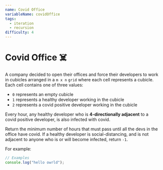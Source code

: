 ```yaml
---
name: Covid Office
variableName: covidOffice
tags:
  - iteration
  - recursion
difficulty: 4
---
```


# Covid Office ☠️

A company decided to open their offices and force their developers to work in cubicles arranged in a `m x n` `grid` where each cell represents a cubicle. Each cell contains one of three values:

- `0` represents an empty cubicle
- `1` represents a healthy developer working in the cubicle
- `2` represents a covid positive developer working in the cubicle

Every hour, any healthy developer who is **4-directionally adjacent** to a covid positive developer, is also infected with covid.

Return the minimum number of hours that must pass until all the devs in the office have covid. If a healthy developer is social-distancing, and is not adjacent to anyone who is or will become infected, return `-1`.

For example:

```javascript
// Examples
console.log("hello owrld");
```
